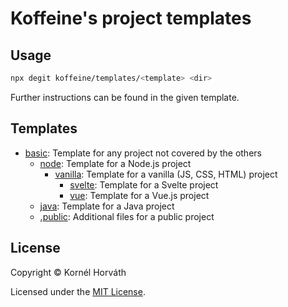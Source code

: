 # Koffeine's project templates

## Usage

```sh
npx degit koffeine/templates/<template> <dir>
```

Further instructions can be found in the given template.

## Templates

- <a href="basic">basic</a>: Template for any project not covered by the others
	- <a href="node">node</a>: Template for a Node.js project
		- <a href="vanilla">vanilla</a>: Template for a vanilla (JS, CSS, HTML) project
			- <a href="svelte">svelte</a>: Template for a Svelte project
			- <a href="vue">vue</a>: Template for a Vue.js project
	- <a href="java">java</a>: Template for a Java project
	- <a href=".public">.public</a>: Additional files for a public project

## License

Copyright © Kornél Horváth

Licensed under the [MIT License](https://raw.githubusercontent.com/koffeine/templates/master/LICENSE).
